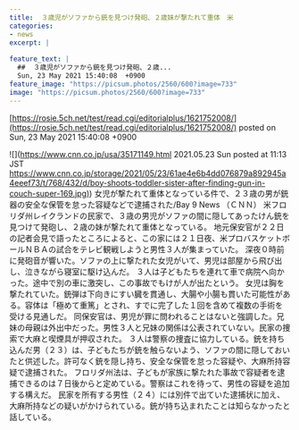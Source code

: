 ```yaml
---
title:  ３歳児がソファから銃を見つけ発砲、２歳妹が撃たれて重体　米  
categories:
- news
excerpt: |
  
feature_text: |
  ##  ３歳児がソファから銃を見つけ発砲、２歳...
  Sun, 23 May 2021 15:40:08  +0900
feature_image: "https://picsum.photos/2560/600?image=733"
image: "https://picsum.photos/2560/600?image=733"
---
```


[https://rosie.5ch.net/test/read.cgi/editorialplus/1621752008/](https://rosie.5ch.net/test/read.cgi/editorialplus/1621752008/)
posted on Sun, 23 May 2021 15:40:08  +0900

<!--more-->

![](https://www.cnn.co.jp/usa/35171149.html 2021.05.23 Sun posted at 11:13 JST [https://www.cnn.co.jp/storage/2021/05/23/61ae4e6b4dd076879a892945a4eeef73/t/768/432/d/boy-shoots-toddler-sister-after-finding-gun-in-couch-super-169.jpg)](https://www.cnn.co.jp/storage/2021/05/23/61ae4e6b4dd076879a892945a4eeef73/t/768/432/d/boy-shoots-toddler-sister-after-finding-gun-in-couch-super-169.jpg)) 女児が撃たれて重体となっている件で、２３歳の男が銃器の安全な保管を怠った容疑などで逮捕された/Bay 9 News （ＣＮＮ） 米フロリダ州レイクランドの民家で、３歳の男児がソファの間に隠してあったけん銃を見つけて発砲し、２歳の妹が撃たれて重体となっている。 地元保安官が２２日の記者会見で語ったところによると、この家には２１日夜、米プロバスケットボールＮＢＡの試合をテレビ観戦しようと男性３人が集まっていた。 深夜０時前に発砲音が響いた。ソファの上に撃たれた女児がいて、男児は部屋から飛び出し、泣きながら寝室に駆け込んだ。 ３人は子どもたちを連れて車で病院へ向かった。途中で別の車に激突し、この事故でもけが人が出たという。 女児は胸を撃たれていた。銃弾は下向きにすい臓を貫通し、大腸や小腸も貫いた可能性がある。容体は「極めて重篤」とされ、すでに完了した１回を含めて複数の手術を受ける見通しだ。 同保安官は、男児が罪に問われることはないと強調した。兄妹の母親は外出中だった。男性３人と兄妹の関係は公表されていない。民家の捜索で大麻と喫煙具が押収された。 ３人は警察の捜査に協力している。銃を持ち込んだ男（２３）は、子どもたちが銃を触らないよう、ソファの間に隠しておいたと供述した。許可なく銃を隠し持ち、安全な保管を怠った容疑や、大麻所持容疑で逮捕された。 フロリダ州法は、子どもが家族に撃たれた事故で容疑者を逮捕できるのは７日後からと定めている。警察はこれを待って、男性の容疑を追加する構えだ。 民家を所有する男性（２４）には別件で出ていた逮捕状に加え、大麻所持などの疑いがかけられている。銃が持ち込まれたことは知らなかったと話している。
